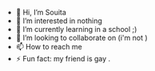 - 👋 Hi, I’m Souita
- 👀 I’m interested in nothing
- 🌱 I’m currently learning in a school ;)
- 💞️ I’m looking to collaborate on (i'm not )
- 📫 How to reach me 
- ⚡ Fun fact: my friend is gay .

<!---
Souitaaa/Souitaaa is a ✨ special ✨ repository because its `README.md` (this file) appears on your GitHub profile.
You can click the Preview link to take a look at your changes.
--->
